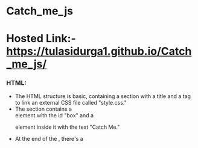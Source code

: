 # Catch_me_js
# Hosted Link:-https://tulasidurga1.github.io/Catch_me_js/
### HTML:

- The HTML structure is basic, containing a <head> section with a title and a <link> tag to link an external CSS file called "style.css."
- The <body> section contains a <div> element with the id "box" and a <p> element inside it with the text "Catch Me."
- At the end of the <body>, there's a <script> tag that links an external JavaScript file called "script.js."
### CSS (style.css):

- The CSS code applies a few styles:
- The universal selector * sets padding and margin to 0 and uses box-sizing: border-box to ensure that padding and borders are included in the element's total width and height calculation.
- The #box selector styles the div with the id "box."
- It sets its width and height to 7vw (7% of the viewport width), giving it a square shape.
- It sets the background color to a red shade (#f42516).
- The cursor: pointer style makes the cursor change to a pointer when hovering over the box, indicating that it's interactive.
- The position: absolute style positions the box absolutely within its containing element.
- display: flex with justify-content: center and align-items: center centers the content (the "Catch Me" text) both horizontally and vertically within the box.
- The #box p selector styles the text within the box, setting its font size and color.
### JavaScript (script.js):

- It starts by selecting the HTML element with the id "box" and assigns it to the button constant.
- An event listener is added to the button element that listens for the "mouseover" event (when the mouse pointer enters the box).
- When the mouse hovers over the box, the event listener triggers a function that does the following:
- Generates random values for top and left, representing the new top and left positions for the box within its containing element.
- Updates the button element's style.left and style.top properties to move the box to the new random position.
-As a result, the box will appear to "jump" to a random position on the screen when you hover over it.
